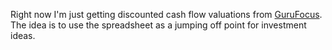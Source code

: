 Right now I'm just getting discounted cash flow valuations from [GuruFocus](https://www.gurufocus.com/). The idea is to use the spreadsheet as a jumping off point for investment ideas.
